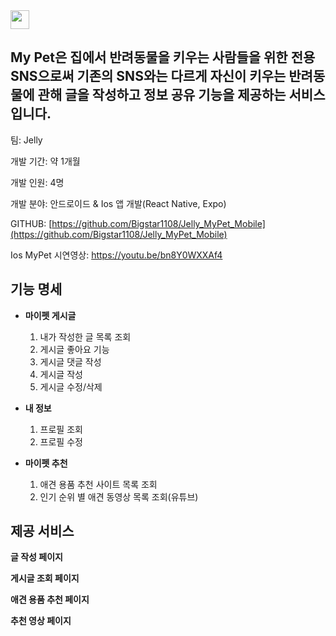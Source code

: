 <img src="https://notion-emojis.s3-us-west-2.amazonaws.com/v0/svg-twitter/1f431.svg" width=30 heigth=30/>

## My Pet은 집에서 반려동물을 키우는 사람들을 위한 전용 SNS으로써 기존의 SNS와는 다르게 자신이 키우는 반려동물에 관해 글을 작성하고 정보 공유 기능을 제공하는 서비스 입니다.

팀: Jelly

개발 기간:  약 1개월

개발 인원: 4명

개발 분야: 안드로이드 & Ios 앱 개발(React Native, Expo)

GITHUB: [https://github.com/Bigstar1108/Jelly_MyPet_Mobile](https://github.com/Bigstar1108/Jelly_MyPet_Mobile)

Ios MyPet 시연영상: https://youtu.be/bn8Y0WXXAf4

## 기능 명세

- **마이펫 게시글**
    1. 내가 작성한 글 목록 조회
    2. 게시글 좋아요 기능
    3. 게시글 댓글 작성
    4. 게시글 작성
    5. 게시글 수정/삭제

- **내 정보**
    1. 프로필 조회
    2. 프로필 수정
- **마이펫 추천**
    1. 애견 용품 추천 사이트 목록 조회
    2. 인기 순위 별 애견 동영상 목록 조회(유튜브)

## 제공 서비스

**글 작성 페이지**

**게시글 조회 페이지**


**애견 용품 추천 페이지**


**추천 영상 페이지**

